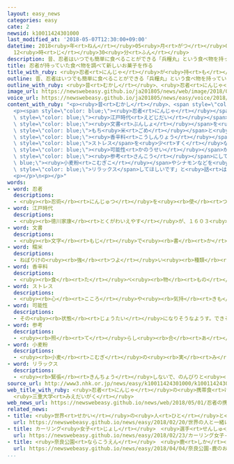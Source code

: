 ```yaml
---
layout: easy_news
categories: easy
cate: 2
newsid: k10011424301000
last_modified_at: '2018-05-07T12:30:00+09:00'
datetime: 2018<ruby>年<rt>ねん</rt></ruby>05<ruby>月<rt>がつ</rt></ruby>07<ruby>日<rt>にち</rt></ruby>
  12<ruby>時<rt>じ</rt></ruby>30<ruby>分<rt>ふん</rt></ruby>
description: 昔、忍者はいつでも簡単に食べることができる「兵糧丸」という食べ物を持っていたと言われています。
title: 忍者が持っていた食べ物を調べて新しいお菓子を作る
title_with_ruby: <ruby>忍者<rt>にんじゃ</rt></ruby>が<ruby>持<rt>も</rt></ruby>っていた<ruby>食<rt>た</rt></ruby>べ<ruby>物<rt>もの</rt></ruby>を<ruby>調<rt>しら</rt></ruby>べて<ruby>新<rt>あたら</rt></ruby>しいお<ruby>菓子<rt>かし</rt></ruby>を<ruby>作<rt>つく</rt></ruby>る
outline: 昔、忍者はいつでも簡単に食べることができる「兵糧丸」という食べ物を持っていたと言われています。
outline_with_ruby: <ruby>昔<rt>むかし</rt></ruby>、<ruby>忍者<rt>にんじゃ</rt></ruby>はいつでも<ruby>簡単<rt>かんたん</rt></ruby>に<ruby>食<rt>た</rt></ruby>べることができる「<ruby>兵糧丸<rt>ひょうろうがん</rt></ruby>」という<ruby>食<rt>た</rt></ruby>べ<ruby>物<rt>もの</rt></ruby>を<ruby>持<rt>も</rt></ruby>っていたと<ruby>言<rt>い</rt></ruby>われています。
image_url: https://newswebeasy.github.io/ja201805/news/web/image/2018/05/01/K10011424301_1805011612_1805011615_01_03.jpg
voice_url: https://newswebeasy.github.io/ja201805/news/easy/voice/2018/05/07/k10011424301000.mp4
content_with_ruby: "<p><ruby>昔<rt>むかし</rt></ruby>、<span style=\"color: blue;\"><ruby>忍者<rt>にんじゃ</rt></ruby></span>はいつでも<ruby>簡単<rt>かんたん</rt></ruby>に<ruby>食<rt>た</rt></ruby>べることができる「<ruby>兵糧丸<rt>ひょうろうがん</rt></ruby>」という<ruby>食<rt>た</rt></ruby>べ<ruby>物<rt>もの</rt></ruby>を<ruby>持<rt>も</rt></ruby>っていたと<ruby>言<rt>い</rt></ruby>われています。</p>\n\
  <p><span style=\"color: blue;\"><ruby>忍者<rt>にんじゃ</rt></ruby></span>の<ruby>研究<rt>けんきゅう</rt></ruby>をしている<ruby>三重大学<rt>みえだいがく</rt></ruby>の<ruby>先生<rt>せんせい</rt></ruby>が、<span\
  \ style=\"color: blue;\"><ruby>江戸時代<rt>えどじだい</rt></ruby></span>の<ruby>兵糧丸<rt>ひょうろうがん</rt></ruby>について<ruby>書<rt>か</rt></ruby>いてある<ruby>古<rt>ふる</rt></ruby>い<span\
  \ style=\"color: blue;\"><ruby>文書<rt>ぶんしょ</rt></ruby></span>を<ruby>調<rt>しら</rt></ruby>べました。<ruby>兵糧丸<rt>ひょうろうがん</rt></ruby>には<span\
  \ style=\"color: blue;\">もち<ruby>米<rt>ごめ</rt></ruby></span>と<ruby>砂糖<rt>さとう</rt></ruby>のほかに、<span\
  \ style=\"color: blue;\"><ruby>香辛料<rt>こうしんりょう</rt></ruby></span>のシナモンも<ruby>使<rt>つか</rt></ruby>われていました。<span\
  \ style=\"color: blue;\">ストレス</span>を<ruby>少<rt>すく</rt></ruby>なくしたいと<ruby>考<rt>かんが</rt></ruby>えて<ruby>食<rt>た</rt></ruby>べていた<span\
  \ style=\"color: blue;\"><ruby>可能性<rt>かのうせい</rt></ruby></span>があります。</p>\n<p><ruby>三重大学<rt>みえだいがく</rt></ruby>はお<ruby>菓子<rt>かし</rt></ruby>の<ruby>店<rt>みせ</rt></ruby>と<ruby>一緒<rt>いっしょ</rt></ruby>に、<ruby>兵糧丸<rt>ひょうろうがん</rt></ruby>を<span\
  \ style=\"color: blue;\"><ruby>参考<rt>さんこう</rt></ruby></span>にして<span style=\"color:\
  \ blue;\"><ruby>小麦粉<rt>こむぎこ</rt></ruby></span>やシナモンなどを<ruby>使<rt>つか</rt></ruby>って<ruby>新<rt>あたら</rt></ruby>しいお<ruby>菓子<rt>かし</rt></ruby>を<ruby>作<rt>つく</rt></ruby>りました。「かたやき<ruby>小焼<rt>こや</rt></ruby>き」という<ruby>名前<rt>なまえ</rt></ruby>で、<ruby>三重大学<rt>みえだいがく</rt></ruby>の<ruby>中<rt>なか</rt></ruby>にある<ruby>店<rt>みせ</rt></ruby>で<ruby>売<rt>う</rt></ruby>っています。<ruby>三重大学<rt>みえだいがく</rt></ruby>の<ruby>先生<rt>せんせい</rt></ruby>は「<ruby>疲<rt>つか</rt></ruby>れたときなどに、このお<ruby>菓子<rt>かし</rt></ruby>を<ruby>食<rt>た</rt></ruby>べて<span\
  \ style=\"color: blue;\">リラックス</span>してほしいです」と<ruby>話<rt>はな</rt></ruby>しています。</p>\n\
  <p></p>\n<p></p>"
words:
- word: 忍者
  descriptions:
  - <ruby><rb>忍術</rb><rt>にんじゅつ</rt></ruby>を<ruby><rb>使</rb><rt>つか</rt></ruby>う<ruby><rb>人</rb><rt>ひと</rt></ruby>。しのびの<ruby><rb>者</rb><rt>もの</rt></ruby>。
- word: 江戸時代
  descriptions:
  - <ruby><rb>徳川家康</rb><rt>とくがわいえやす</rt></ruby>が、１６０３<ruby><rb>年</rb><rt>ねん</rt></ruby>に<ruby><rb>江戸</rb><rt>えど</rt></ruby>に<ruby><rb>幕府</rb><rt>ばくふ</rt></ruby>を<ruby><rb>開</rb><rt>ひら</rt></ruby>いてから、１８６７<ruby><rb>年</rb><rt>ねん</rt></ruby>にほろびるまでの<ruby><rb>約</rb><rt>やく</rt></ruby>２６０<ruby><rb>年間</rb><rt>ねんかん</rt></ruby>。<ruby><rb>鎖国</rb><rt>さこく</rt></ruby>のために<ruby><rb>日本</rb><rt>にっぽん</rt></ruby><ruby><rb>独特</rb><rt>どくとく</rt></ruby>の<ruby><rb>文化</rb><rt>ぶんか</rt></ruby>が<ruby><rb>栄</rb><rt>さか</rt></ruby>えた。「<ruby><rb>徳川時代</rb><rt>とくがわじだい</rt></ruby>」ともいう。
- word: 文書
  descriptions:
  - <ruby><rb>文字</rb><rt>もじ</rt></ruby>で<ruby><rb>書</rb><rt>か</rt></ruby>いたもの。<ruby><rb>書</rb><rt>か</rt></ruby>き<ruby><rb>物</rb><rt>もの</rt></ruby>。<ruby><rb>特</rb><rt>とく</rt></ruby>に<ruby><rb>事務的</rb><rt>じむてき</rt></ruby>な<ruby><rb>書類</rb><rt>しょるい</rt></ruby>。
- word: 糯米
  descriptions:
  - ねばりけの<ruby><rb>強</rb><rt>つよ</rt></ruby>い<ruby><rb>種類</rb><rt>しゅるい</rt></ruby>の<ruby><rb>米</rb><rt>こめ</rt></ruby>。もちや<ruby><rb>赤飯</rb><rt>せきはん</rt></ruby>を<ruby><rb>作</rb><rt>つく</rt></ruby>る。<ruby><rb>糯</rb><rt>もち</rt></ruby>。
- word: 香辛料
  descriptions:
  - <ruby><rb>食</rb><rt>た</rt></ruby>べ<ruby><rb>物</rb><rt>もの</rt></ruby>にからみや<ruby><rb>香</rb><rt>かお</rt></ruby>りをつけるためのもの。コショウ・トウガラシなど。スパイス。
- word: ストレス
  descriptions:
  - <ruby><rb>心</rb><rt>こころ</rt></ruby>や<ruby><rb>気持</rb><rt>きも</rt></ruby>ちに<ruby><rb>悪</rb><rt>わる</rt></ruby>い<ruby><rb>影響</rb><rt>えいきょう</rt></ruby>をあたえる、いろいろなしげき。そのために<ruby><rb>体</rb><rt>からだ</rt></ruby>の<ruby><rb>調子</rb><rt>ちょうし</rt></ruby>や<ruby><rb>気分</rb><rt>きぶん</rt></ruby>が、ふだんと<ruby><rb>変</rb><rt>か</rt></ruby>わる。
- word: 可能性
  descriptions:
  - その<ruby><rb>状態</rb><rt>じょうたい</rt></ruby>になりそうなようす。できそうなようす。
- word: 参考
  descriptions:
  - <ruby><rb>照</rb><rt>て</rt></ruby>らし<ruby><rb>合</rb><rt>あ</rt></ruby>わせて<ruby><rb>考</rb><rt>かんが</rt></ruby>えること。また、<ruby><rb>調</rb><rt>しら</rt></ruby>べたり<ruby><rb>考</rb><rt>かんが</rt></ruby>えたりするための<ruby><rb>助</rb><rt>たす</rt></ruby>けとすること。
- word: 小麦粉
  descriptions:
  - <ruby><rb>小麦</rb><rt>こむぎ</rt></ruby>の<ruby><rb>実</rb><rt>み</rt></ruby>をひいて<ruby><rb>作</rb><rt>つく</rt></ruby>った<ruby><rb>粉</rb><rt>こな</rt></ruby>。うどん・パン・<ruby><rb>菓子</rb><rt>かし</rt></ruby>などに<ruby><rb>加工</rb><rt>かこう</rt></ruby>する。うどん<ruby><rb>粉</rb><rt>こ</rt></ruby>。メリケン<ruby><rb>粉</rb><rt>こ</rt></ruby>。
- word: リラックス
  descriptions:
  - <ruby><rb>緊張</rb><rt>きんちょう</rt></ruby>しないで、のんびりと<ruby><rb>楽</rb><rt>らく</rt></ruby>にすること。
source_url: http://www3.nhk.or.jp/news/easy/k10011424301000/k10011424301000.html
web_title_with_ruby: <ruby>忍者<rt>にんじゃ</rt></ruby>の<ruby>携帯食<rt>けいたいしょく</rt></ruby><ruby>ヒント<rt>ひんと</rt></ruby>に<ruby>菓子<rt>かし</rt></ruby>を<ruby>開発<rt>かいはつ</rt></ruby>
  <ruby>三重大学<rt>みえだいがく</rt></ruby>
web_news_url: https://newswebeasy.github.io/news/web/2018/05/01/忍者の携帯食ヒントに菓子を開発-三重大学
related_news:
- title: <ruby>世界<rt>せかい</rt></ruby>の<ruby>人<rt>ひと</rt></ruby>と<ruby>一緒<rt>いっしょ</rt></ruby>に「<ruby>忍者<rt>にんじゃ</rt></ruby>」を<ruby>研究<rt>けんきゅう</rt></ruby>する<ruby>会<rt>かい</rt></ruby>ができた
  url: https://newswebeasy.github.io/news/easy/2018/02/20/世界の人と一緒に忍者を研究する会ができた
- title: カーリング<ruby>女子<rt>じょし</rt></ruby>　<ruby>選手<rt>せんしゅ</rt></ruby>が<ruby>食<rt>た</rt></ruby>べているチーズケーキが<ruby>人気<rt>にんき</rt></ruby>
  url: https://newswebeasy.github.io/news/easy/2018/02/23/カーリング女子-選手が食べているチーズケーキが人気
- title: <ruby>奈良公園<rt>ならこうえん</rt></ruby>　<ruby>鹿<rt>しか</rt></ruby>のお<ruby>菓子<rt>かし</rt></ruby>のあげ<ruby>方<rt>かた</rt></ruby>を<ruby>英語<rt>えいご</rt></ruby>と<ruby>中国語<rt>ちゅうごくご</rt></ruby>で<ruby>看板<rt>かんばん</rt></ruby>に<ruby>書<rt>か</rt></ruby>く
  url: https://newswebeasy.github.io/news/easy/2018/04/04/奈良公園-鹿のお菓子のあげ方を英語と中国語で看板に書く
...
```

